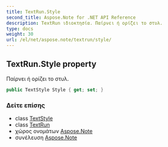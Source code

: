 ```yaml
---
title: TextRun.Style
second_title: Aspose.Note for .NET API Reference
description: TextRun ιδιοκτησία. Παίρνει ή ορίζει το στυλ.
type: docs
weight: 30
url: /el/net/aspose.note/textrun/style/
---
```

## TextRun.Style property

Παίρνει ή ορίζει το στυλ.

```csharp
public TextStyle Style { get; set; }
```

### Δείτε επίσης

* class [TextStyle](../../textstyle/)
* class [TextRun](../)
* χώρος ονομάτων [Aspose.Note](../../textrun/)
* συνέλευση [Aspose.Note](../../../)


